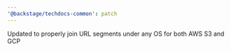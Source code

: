 ```yaml
---
'@backstage/techdocs-common': patch
---
```


Updated to properly join URL segments under any OS for both AWS S3 and GCP
